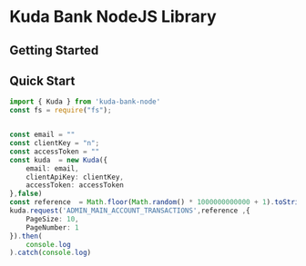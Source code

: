 # Kuda Bank NodeJS Library

## Getting Started



## Quick Start

```typescript
import { Kuda } from 'kuda-bank-node'
const fs = require("fs");


const email = ""
const clientKey = "n";
const accessToken = ""
const kuda  = new Kuda({
    email: email,
    clientApiKey: clientKey,
    accessToken: accessToken
},false)
const reference  = Math.floor(Math.random() * 1000000000000 + 1).toString()
kuda.request('ADMIN_MAIN_ACCOUNT_TRANSACTIONS',reference ,{
    PageSize: 10,
    PageNumber: 1
}).then(
    console.log
).catch(console.log)

```


